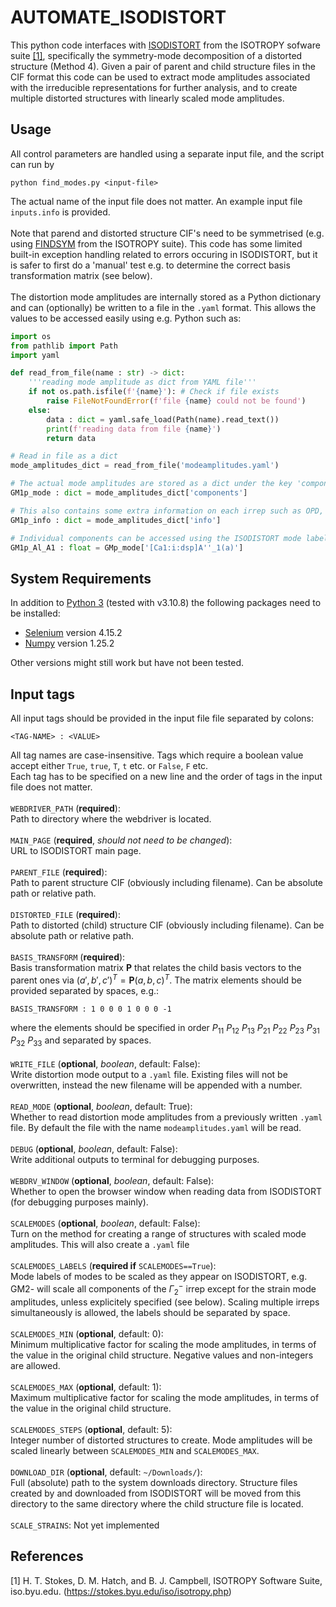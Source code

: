 # AUTOMATE_ISODISTORT

This python code interfaces with [ISODISTORT](https://stokes.byu.edu/iso/isodistort.php) from the ISOTROPY sofware suite [[1]](#1), specifically the symmetry-mode decomposition of a distorted structure (Method 4). Given a pair of parent and child structure files in the CIF format this code can be used to extract mode amplitudes associated with the irreducible representations for further analysis, and to create multiple distorted structures with linearly scaled mode amplitudes.

Usage
----
All control parameters are handled using a separate input file, and the script can run by 
```
python find_modes.py <input-file>
```
The actual name of the input file does not matter. An example input file `inputs.info` is provided. \
\
Note that parend and distorted structure CIF's need to be symmetrised (e.g. using [FINDSYM](https://stokes.byu.edu/iso/findsym.php) from the ISOTROPY suite). This code has some limited built-in exception handling related to errors occuring in ISODISTORT, but it is safer to first do a 'manual' test e.g. to determine the correct basis transformation matrix (see below).\
\
The distortion mode amplitudes are internally stored as a Python dictionary and can (optionally) be written to a file in the `.yaml` format. This allows the values to be accessed easily using e.g. Python such as:
```python
import os
from pathlib import Path
import yaml

def read_from_file(name : str) -> dict:
    '''reading mode amplitude as dict from YAML file'''
    if not os.path.isfile(f'{name}'): # Check if file exists
        raise FileNotFoundError(f'file {name} could not be found')
    else:   
        data : dict = yaml.safe_load(Path(name).read_text())
        print(f'reading data from file {name}')
        return data

# Read in file as a dict
mode_amplitudes_dict = read_from_file('modeamplitudes.yaml')

# The actual mode amplitudes are stored as a dict under the key 'components'
GM1p_mode : dict = mode_amplitudes_dict['components']

# This also contains some extra information on each irrep such as OPD, parent and child space groups
GM1p_info : dict = mode_amplitudes_dict['info']

# Individual components can be accessed using the ISODISTORT mode labels as key
GM1p_Al_A1 : float = GMp_mode['[Ca1:i:dsp]A''_1(a)']
```
System Requirements
-------
In addition to [Python 3](https://www.python.org/) (tested with v3.10.8) the following packages need to be installed:

* [Selenium](https://selenium-python.readthedocs.io/) version 4.15.2
* [Numpy](https://numpy.org/) version 1.25.2

Other versions might still work but have not been tested.

Input tags
-----------
All input tags should be provided in the input file file separated by colons: 
```
<TAG-NAME> : <VALUE>
```
 All tag names are case-insensitive. Tags which require a boolean value accept either `True`, `true`, `T`, `t` etc. or `False`, `F` etc. \
 Each tag has to be specified on a new line and the order of tags in the input file does not matter.
\
\
`WEBDRIVER_PATH` (**required**): \
Path to directory where the webdriver is located. \
\
`MAIN_PAGE` (**required**, *should not need to be changed*): \
URL to ISODISTORT main page. \
\
`PARENT_FILE` (**required**): \
Path to parent structure CIF (obviously including filename). Can be absolute path or relative path. \
\
`DISTORTED_FILE` (**required**): \
Path to distorted (child) structure CIF (obviously including filename). Can be absolute path or relative path. \
\
`BASIS_TRANSFORM` (**required**): \
Basis transformation matrix **P** that relates the child basis vectors to the parent ones via $(a',b',c')^T=\textbf{P}(a,b,c)^T$. The matrix elements should be provided separated by spaces, e.g.: 
``` 
BASIS_TRANSFORM : 1 0 0 0 1 0 0 0 -1
```
 where the elements should be specified in order $P_{11}$ $P_{12}$ $P_{13}$ $P_{21}$  $P_{22}$  $P_{23}$  $P_{31}$ $P_{32}$ $P_{33}$ and separated by spaces. \
\
`WRITE_FILE` (**optional**, *boolean*, default: False): \
Write distortion mode output to a `.yaml` file. Existing files will not be overwritten, instead the new filename will be appended with a number. \
\
`READ_MODE` (**optional**, *boolean*, default: True): \
Whether to read distortion mode amplitudes from a previously written `.yaml` file. By default the file with the name `modeamplitudes.yaml` will be read. \
\
`DEBUG` (**optional**, *boolean*, default: False): \
Write additional outputs to terminal for debugging purposes. \
\
`WEBDRV_WINDOW` (**optional**, *boolean*, default: False): \
Whether to open the browser window when reading data from ISODISTORT (for debugging purposes mainly). \
\
`SCALEMODES` (**optional**, *boolean*, default: False): \
Turn on the method for creating a range of structures with scaled mode amplitudes. This will also create a `.yaml` file\
\
`SCALEMODES_LABELS` (**required if** `SCALEMODES==True`): \
Mode labels of modes to be scaled as they appear on ISODISTORT, e.g. GM2- will scale all components of the $\Gamma_2^-$ irrep except for the strain mode amplitudes, unless explicitely specified (see below). Scaling multiple irreps simultaneously is allowed, the labels should be separated by space. \
\
`SCALEMODES_MIN` (**optional**, default: 0): \
Minimum multiplicative factor for scaling the mode amplitudes, in terms of the value in the original child structure. Negative values and non-integers are allowed.\
\
`SCALEMODES_MAX` (**optional**, default: 1): \
Maximum multiplicative factor for scaling the mode amplitudes, in terms of the value in the original child structure. \
\
`SCALEMODES_STEPS` (**optional**, default: 5): \
Integer number of distorted structures to create. Mode amplitudes will be scaled linearly between `SCALEMODES_MIN` and `SCALEMODES_MAX`. \
\
`DOWNLOAD_DIR` (**optional**, default: `~/Downloads/`): \
Full (absolute) path to the system downloads directory. Structure files created by and downloaded from ISODISTORT will be moved from this directory to the same directory where the child structure file is located.\
\
`SCALE_STRAINS`: Not yet implemented


## References
<a id="1">[1]</a>
H. T. Stokes, D. M. Hatch, and B. J. Campbell, ISOTROPY Software Suite, iso.byu.edu. (https://stokes.byu.edu/iso/isotropy.php)
